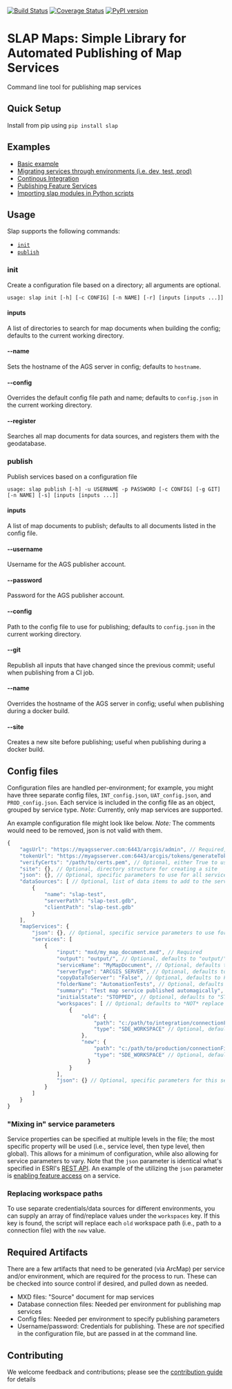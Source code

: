 [![Build Status](https://travis-ci.org/gisinc/slap.svg?branch=master)](https://travis-ci.org/gisinc/slap)
[![Coverage Status](https://coveralls.io/repos/github/gisinc/slap/badge.svg?branch=master)](https://coveralls.io/github/gisinc/slap?branch=master)
[![PyPI version](https://badge.fury.io/py/slap.svg)](https://badge.fury.io/py/slap)

# SLAP Maps: Simple Library for Automated Publishing of Map Services

Command line tool for publishing map services

## Quick Setup
Install from pip using `pip install slap`

## Examples
* [Basic example](docs/basic-example.md)
* [Migrating services through environments (i.e. dev, test, prod)](docs/environment-transform.md)
* [Continous Integration](docs/continuous-integration.md)
* [Publishing Feature Services](docs/publish-feature-service.md)
* [Importing slap modules in Python scripts](docs/importing.md)

## Usage

Slap supports the following commands:

* [`init`](#init)
* [`publish`](#publish)

### init
Create a configuration file based on a directory; all arguments are optional.

```shell
usage: slap init [-h] [-c CONFIG] [-n NAME] [-r] [inputs [inputs ...]]
```

#### inputs
A list of directories to search for map documents when building the config; defaults to the current working directory.

#### --name <NAME>
Sets the hostname of the AGS server in config; defaults to `hostname`.

#### --config <CONFIG>
Overrides the default config file path and name; defaults to `config.json` in the current working directory.

#### --register
Searches all map documents for data sources, and registers them with the geodatabase.

### publish
Publish services based on a configuration file

```
usage: slap publish [-h] -u USERNAME -p PASSWORD [-c CONFIG] [-g GIT] [-n NAME] [-s] [inputs [inputs ...]]
```

#### inputs
A list of map documents to publish; defaults to all documents listed in the config file.

#### --username <USERNAME>
Username for the AGS publisher account.

#### --password <PASSWORD>
Password for the AGS publisher account.

#### --config <CONFIG>
Path to the config file to use for publishing; defaults to `config.json` in the current working directory.

#### --git <COMMIT>
Republish all inputs that have changed since the previous commit; useful when publishing from a CI job.

#### --name
Overrides the hostname of the AGS server in config; useful when publishing during a docker build.

#### --site
Creates a new site before publishing; useful when publishing during a docker build.

## Config files
Configuration files are handled per-environment; for example, you might have three separate config files, `INT_config.json`, `UAT_config.json`, and `PROD_config.json`.
Each service is included in the config file as an object, grouped by service type.  *Note*:  Currently, only map services are supported.

An example configuration file might look like below.  *Note:* The comments would need to be removed, json is not valid with them.

```javascript
{
    "agsUrl": "https://myagsserver.com:6443/arcgis/admin", // Required, URL for AGS admin endpoint
    "tokenUrl": "https://myagsserver.com:6443/arcgis/tokens/generateToken", // Optional, URL for token service; defaults to AGS token endpoint
    "verifyCerts": "/path/to/certs.pem", // Optional, either True to use default store, False to not verify, or path to cert file. Defaults to False.
    "site": {}, // Optional, directory structure for creating a site
    "json": {}, // Optional, specific parameters to use for all services, of all types.
    "dataSources": [ // Optional, list of data items to add to the server store
        {
            "name": "slap-test",
            "serverPath": "slap-test.gdb",
            "clientPath": "slap-test.gdb"
        }
    ],
    "mapServices": {
        "json": {}, // Optional, specific service parameters to use for all map services
        "services": [
            {
                "input": "mxd/my_map_document.mxd", // Required
                "output": "output/", // Optional, defaults to "output/"
                "serviceName": "MyMapDocument", // Optional, defaults to MXD filename, "my_map_document" here
                "serverType": "ARCGIS_SERVER", // Optional, defaults to "ARCGIS_SERVER"
                "copyDataToServer": "False", // Optional, defaults to False
                "folderName": "AutomationTests", // Optional, defaults to ""
                "summary": "Test map service published automagically", // Optional, defaults to ""
                "initialState": "STOPPED", // Optional, defaults to "STARTED"
                "workspaces": [ // Optional; defaults to *NOT* replace workspace paths
                    {
                        "old": {
                            "path": "c:/path/to/integration/connectionFile.sde", // Required if workspaces is defined
                            "type": "SDE_WORKSPACE" // Optional, defaults to SDE_WORKSPACE, for file geodatabase, use "FILEGDB_WORKSPACE"
                        },
                        "new": {
                            "path": "c:/path/to/production/connectionFile.sde", // Required if workspaces is defined
                            "type": "SDE_WORKSPACE" // Optional, defaults to SDE_WORKSPACE, for file geodatabase, use "FILEGDB_WORKSPACE"
                          }
                    }
                ],
                "json": {} // Optional, specific parameters for this service only
            }
        ]
    }
}
```

### "Mixing in" service parameters
Service properties can be specified at multiple levels in the file; the most 
specific property will be used (i.e., service level, then type level, then 
global).  This allows for a minimum of configuration, while also allowing 
for service parameters to vary.  Note that the `json` parameter is identical 
what's specified in ESRI's [REST API](http://resources.arcgis.com/en/help/arcgis-rest-api/index.html#/Create_Service/02r3000001tr000000/). 
An example of the utilizing the `json` parameter is [enabling feature access](docs/publishfeatureservice.md) 
on a service.

### Replacing workspace paths
To use separate credentials/data sources for different environments, you can supply an array of find/replace values under the `workspaces` key.  If this key is found,
the script will replace each `old` workspace path (i.e., path to a connection file) with the `new` value.

## Required Artifacts
There are a few artifacts that need to be generated (via ArcMap) per service and/or environment, which are required for the process to run.  These can be checked into source control if desired, and pulled down as needed.

* MXD files: "Source" document for map services
* Database connection files: Needed per environment for publishing map services
* Config files: Needed per environment to specify publishing parameters
* Username/password: Credentials for publishing.  These are *not* specified in the configuration file, but are passed in at the command line.

## Contributing
We welcome feedback and contributions; please see the [contribution guide](CONTRIBUTING.md) for details